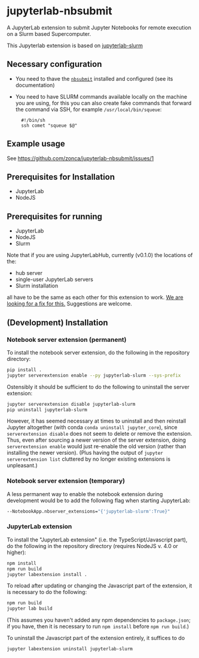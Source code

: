 # jupyterlab-nbsubmit

A JupyterLab extension to submit Jupyter Notebooks for remote execution on a Slurm based Supercomputer.

This Jupyterlab extension is based on [jupyterlab-slurm](https://github.com/NERSC/jupyterlab-slurm)

## Necessary configuration

* You need to thave the [`nbsubmit`](https://github.com/zonca/nbsubmit) installed and configured (see its documentation)
* You need to have SLURM commands available locally on the machine you are using, for this you can also create fake commands that forward the command via SSH, for example `/usr/local/bin/squeue`:

        #!/bin/sh
        ssh comet "squeue $@"

## Example usage

See https://github.com/zonca/jupyterlab-nbsubmit/issues/1

## Prerequisites for Installation

* JupyterLab
* NodeJS

## Prerequisites for running

* JupyterLab
* NodeJS
* Slurm

Note that if you are using JupyterLabHub, currently (v0.1.0) the locations of the:

- hub server
- single-user JupyterLab servers
- Slurm installation

all have to be the same as each other for this extension to work. [We are looking for a fix for this.](https://github.com/jupyterhub/jupyterlab-hub/issues/70) Suggestions are welcome.

## (Development) Installation

### Notebook server extension (permanent)
To install the notebook server extension, do the following in the repository directory:

```bash
pip install .
jupyter serverextension enable --py jupyterlab-slurm --sys-prefix
```

Ostensibly it should be sufficient to do the following to uninstall the server extension:

```bash
jupyter serverextension disable jupyterlab-slurm
pip uninstall jupyterlab-slurm
```

However, it has seemed necessary at times to uninstall and then reinstall Jupyter altogether (with conda `conda uninstall jupyter_core`), since `serverextension disable` does not seem to delete or remove the extension. Thus, even after sourcing a newer version of the server extension, doing `serverextension enable` would just re-enable the old version (rather than installing the newer version). (Plus having the output of `jupyter serverextension list` cluttered by no longer existing extensions is unpleasant.)

### Notebook server extension (temporary)
A less permanent way to enable the notebook extension during development would be to add the following flag when starting JupyterLab:

```bash
--NotebookApp.nbserver_extensions="{'jupyterlab-slurm':True}"
```

### JupyterLab extension
To install the "JupyterLab extension" (i.e. the TypeScript/Javascript part), do the following in the repository directory (requires NodeJS v. 4.0 or higher):

```bash
npm install
npm run build
jupyter labextension install .
```

To reload after updating or changing the Javascript part of the extension, it is necessary to do the following:

```bash
npm run build
jupyter lab build
```

(This assumes you haven't added any npm dependencies to `package.json`; if you have, then it is necessary to run `npm install` before `npm run build`.)

To uninstall the Javascript part of the extension entirely, it suffices to do

```bash
jupyter labextension uninstall jupyterlab-slurm
```
